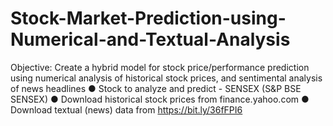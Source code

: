 # Stock-Market-Prediction-using-Numerical-and-Textual-Analysis

Objective: Create a hybrid model for stock price/performance
prediction using numerical analysis of historical stock prices, and
sentimental analysis of news headlines
● Stock to analyze and predict - SENSEX (S&P BSE SENSEX)
● Download historical stock prices from finance.yahoo.com
● Download textual (news) data from https://bit.ly/36fFPI6
